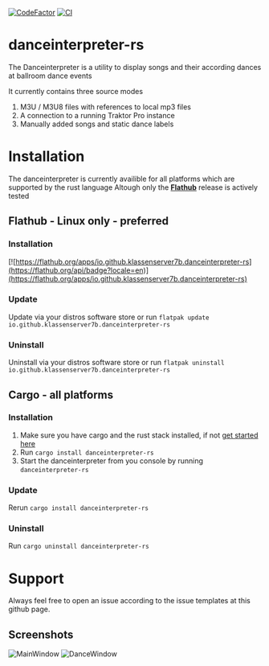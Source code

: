 [![CodeFactor](https://www.codefactor.io/repository/github/klassenserver7b/danceinterpreter-rs/badge)](https://www.codefactor.io/repository/github/klassenserver7b/danceinterpreter-rs)
[![CI](https://github.com/klassenserver7b/danceinterpreter-rs/actions/workflows/cargo-check.yml/badge.svg)](https://github.com/klassenserver7b/danceinterpreter-rs/actions/workflows/cargo-check.yml)
# danceinterpreter-rs

The Danceinterpreter is a utility to display songs and their according dances at ballroom dance events

It currently contains three source modes
1. M3U / M3U8 files with references to local mp3 files
2. A connection to a running Traktor Pro instance
3. Manually added songs and static dance labels



# Installation

The danceinterpreter is currently availible for all platforms which are supported by the rust language
Altough only the [**Flathub**](https://github.com/klassenserver7b/danceinterpreter-rs/tree/flatpak-packaging?tab=readme-ov-file#flathub---linux-only---preferred) release is actively tested


## Flathub - Linux only - preferred
### Installation
[![https://flathub.org/apps/io.github.klassenserver7b.danceinterpreter-rs](https://flathub.org/api/badge?locale=en)](https://flathub.org/apps/io.github.klassenserver7b.danceinterpreter-rs)

### Update
Update via your distros software store or run `flatpak update io.github.klassenserver7b.danceinterpreter-rs`

### Uninstall
Uninstall via your distros software store or run `flatpak uninstall io.github.klassenserver7b.danceinterpreter-rs`


## Cargo - all platforms
### Installation
1. Make sure you have cargo and the rust stack installed, if not [get started here](https://www.rust-lang.org/learn/get-started)
2. Run `cargo install danceinterpreter-rs`
3. Start the danceinterpreter from you console by running `danceinterpreter-rs`

### Update
Rerun `cargo install danceinterpreter-rs`

### Uninstall
Run `cargo uninstall danceinterpreter-rs`



# Support
Always feel free to open an issue according to the issue templates at this github page.



## Screenshots
![MainWindow](https://github.com/user-attachments/assets/5d378bd7-44f2-418a-bd0b-99e5add67c6d)
![DanceWindow](https://github.com/user-attachments/assets/a9775faa-6701-43b0-8532-3e400a4a0592)

